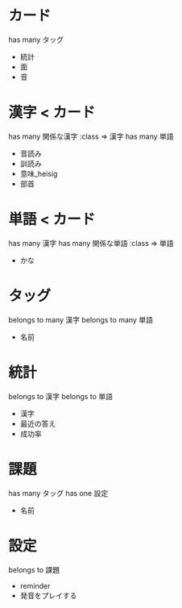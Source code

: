 
# カード
has many タッグ
* 統計
* 面
* 音

# 漢字 < カード
has many 関係な漢字 :class => 漢字
has many 単語
* 音読み
* 訓読み
* 意味\_heisig
* 部首

# 単語 < カード
has many 漢字
has many 関係な単語 :class => 単語
* かな

# タッグ
belongs to many 漢字
belongs to many 単語
* 名前

# 統計
belongs to 漢字
belongs to 単語
* 漢字
* 最近の答え
* 成功率

# 課題
has many タッグ
has one 設定
* 名前

# 設定
belongs to 課題
* reminder
* 発音をプレイする


